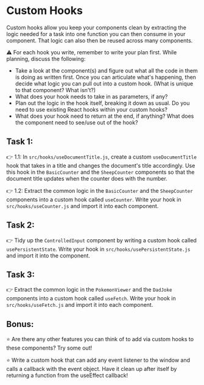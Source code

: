 # Custom Hooks

Custom hooks allow you keep your components clean by extracting the logic needed for a task into one function you can then consume in your component. That logic can also then be reused across many components.

⚠️ For each hook you write, remember to write your plan first. While planning, discuss the following:
- Take a look at the component(s) and figure out what all the code in them is doing as written first. Once you can articulate what's happening, then decide what logic you can pull out into a custom hook. (What is unique to that component? What isn't?)
- What does your hook needs to take in as parameters, if any?
- Plan out the logic in the hook itself, breaking it down as usual. Do you need to use existing React hooks within your custom hooks?
- What does your hook need to return at the end, if anything? What does the component need to see/use out of the hook?

## Task 1:

👉 1.1: In `src/hooks/useDocumentTitle.js`, create a custom `useDocumentTitle` hook that takes in a title and changes the document's title accordingly. Use this hook in the `BasicCounter` and the `SheepCounter` components so that the document title updates when the counter does with the number.

👉 1.2: Extract the common logic in the `BasicCounter` and the `SheepCounter` components into a custom hook called `useCounter`. Write your hook in `src/hooks/useCounter.js` and import it into each component.

## Task 2:

👉 Tidy up the `ControlledInput` component by writing a custom hook called `usePersistentState`. Write your hook in `src/hooks/usePersistentState.js` and import it into the component.

## Task 3:

👉 Extract the common logic in the `PokemonViewer` and the `DadJoke` components into a custom hook called `useFetch`. Write your hook in `src/hooks/useFetch.js` and import it into each component.

## Bonus:

⭐ Are there any other features you can think of to add via custom hooks to these components? Try some out!

⭐ Write a custom hook that can add any event listener to the window and calls a callback with the event object. Have it clean up after itself by returning a function from the useEffect callback!
